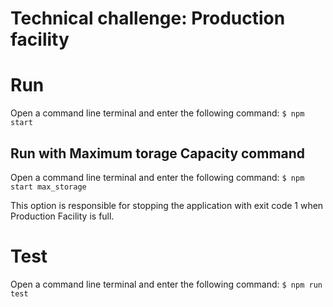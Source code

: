 # Technical challenge: Production facility #

# Run

Open a command line terminal and enter the following command:
`$ npm start`

## Run with Maximum torage Capacity command

Open a command line terminal and enter the following command:
`$ npm start max_storage`

This option is responsible for stopping the application with exit code 1 when Production Facility is full.

# Test

Open a command line terminal and enter the following command:
`$ npm run test`
